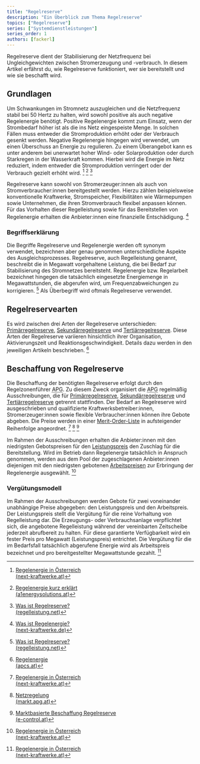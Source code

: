 ```yaml
---
title: "Regelreserve"
description: "Ein Überblick zum Thema Regelreserve"
topics: ["Regelreserve"]
series: ["Systemdienstleistungen"]
series_order: 1
authors: [fackerl]
---
```


 Regelreserve dient der Stabilisierung der Netzfrequenz bei Ungleichgewichten zwischen Stromerzeugung und -verbrauch. In diesem Artikel erfährst du, wie Regelreserve funktioniert, wer sie bereitstellt und wie sie beschafft wird.

 <!-- more -->

## Grundlagen

Um Schwankungen im Stromnetz auszugleichen und die Netzfrequenz stabil bei 50 Hertz zu halten, wird sowohl positive als auch negative Regelenergie benötigt. Positive Regelenergie kommt zum Einsatz, wenn der Strombedarf höher ist als die ins Netz eingespeiste Menge. In solchen Fällen muss entweder die Stromproduktion erhöht oder der Verbrauch gesenkt werden. Negative Regelenergie hingegen wird verwendet, um einen Überschuss an Energie zu regulieren. Zu einem Überangebot kann es unter anderem bei unerwartet hoher Wind- oder Solarproduktion oder durch Starkregen in der Wasserkraft kommen. Hierbei wird die Energie im Netz reduziert, indem entweder die Stromproduktion verringert oder der Verbrauch gezielt erhöht wird. [^kraftwerke.at] [^A1] [^regelleistung.net]

Regelreserve kann sowohl von Stromerzeuger:innen als auch von Stromverbraucher:innen bereitgestellt werden. Hierzu zählen beispielsweise konventionelle Kraftwerke, Stromspeicher, Flexibilitäten wie Wärmepumpen sowie Unternehmen, die ihren Stromverbrauch flexibel anpassen können. Für das Vorhalten dieser Regelleistung sowie für das Bereitstellen von Regelenergie erhalten die Anbieter:innen eine finanzielle Entschädigung. [^kraftwerke.de]

### Begriffserklärung

Die Begriffe Regelreserve und Regelenergie werden oft synonym verwendet, bezeichnen aber genau genommen unterschiedliche Aspekte des Ausgleichsprozesses. Regelreserve, auch Regelleistung genannt, beschreibt die in Megawatt vorgehaltene Leistung, die bei Bedarf zur Stabilisierung des Stromnetzes bereitsteht. Regelenergie bzw. Regelarbeit bezeichnet hingegen die tatsächlich eingesetzte Energiemenge in Megawattstunden, die abgerufen wird, um Frequenzabweichungen zu korrigieren. [^regelleistung.net] Als Überbegriff wird oftmals Regelreserve verwendet.

## Regelreservearten

Es wird zwischen drei Arten der Regelreserve unterschieden: [Primärregelreserve](/wissen/primärregelreserve/), [Sekundärregelreserve](/wissen/sekundärregelreserve/) und [Tertiärregelreserve](/wissen/tertiärregelreserve/). Diese Arten der Regelreserve variieren hinsichtlich ihrer Organisation, Aktivierungszeit und Reaktionsgeschwindigkeit. Details dazu werden in den jeweiligen Artikeln beschrieben. [^APCS]

## Beschaffung von Regelreserve

Die Beschaffung der benötigten Regelreserve erfolgt durch den Regelzonenführer <abbr title="Austrian Power Grid">APG</abbr>. Zu diesem Zweck organisiert die <abbr title="Austrian Power Grid">APG</abbr> regelmäßig Ausschreibungen, die für [Primärregelreserve](/wissen/primärregelreserve/), [Sekundärregelreserve](/wissen/sekundärregelreserve/) und [Tertiärregelreserve](/wissen/tertiärregelreserve/) getrennt stattfinden. Der Bedarf an Regelreserve wird ausgeschrieben und qualifizierte Kraftwerksbetreiber:innen, Stromerzeuger:innen sowie flexible Verbraucher:innen können ihre Gebote abgeben. Die Preise werden in einer [Merit-Order-Liste](/wissen/merit-order/) in aufsteigender Reihenfolge angeordnet. [^kraftwerke.at] [^APG] [^econtrol]

Im Rahmen der Ausschreibungen erhalten die Anbieter:innen mit den niedrigsten Gebotspreisen für den [Leistungspreis](#vergütungsmodell) den Zuschlag für die Bereitstellung. Wird im Betrieb dann Regelenergie tatsächlich in Anspruch genommen, werden aus dem Pool der zugeschlagenen Anbieter:innen diejenigen mit den niedrigsten gebotenen [Arbeitspreisen](#vergütungsmodell) zur Erbringung der Regelenergie ausgewählt. [^kraftwerke.at]

### Vergütungsmodell

Im Rahmen der Ausschreibungen werden Gebote für zwei voneinander unabhängige Preise abgegeben: den Leistungspreis und den Arbeitspreis. Der Leistungspreis stellt die Vergütung für die reine Vorhaltung von Regelleistung dar. Die Erzeugungs- oder Verbrauchsanlage verpflichtet sich, die angebotene Regelleistung während der vereinbarten Zeitscheibe jederzeit abrufbereit zu halten. Für diese garantierte Verfügbarkeit wird ein fester Preis pro Megawatt (Leistungspreis) entrichtet. Die Vergütung für die im Bedarfsfall tatsächlich abgerufene Energie wird als Arbeitspreis bezeichnet und pro bereitgestellter Megawattstunde gezahlt. [^kraftwerke.at]

[^regelleistung.net]: [Was ist Regelreserve?<br>(regelleistung.net)](https://www.regelleistung.net/de-de/Grundlagen-Regelreserve/Was-ist-Regelreserve)
[^kraftwerke.at]: [Regelenergie in Österreich<br>(next-kraftwerke.at)](https://www.next-kraftwerke.at/wissen/regelenergie)
[^kraftwerke.de]: [Was ist Regelenergie?<br>(next-kraftwerke.de)](https://www.next-kraftwerke.de/wissen/regelenergie)
[^A1]: [Regelenergie kurz erklärt<br>(a1energysolutions.at)](https://www.a1energysolutions.at/regelenergie-pool/)
[^econtrol]: [Marktbasierte Beschaffung Regelreserve<br>(e-control.at)](https://www.e-control.at/industrie/strom/strommarkt/marktbasierte-beschaffung-regelreserve#:~:text=In%20%C3%96sterreich%20erfolgt%20die%20vollst%C3%A4ndig,werden%20Erzeugern%20und%20Bilanzgruppen%20verrechnet)
[^APG]: [Netzregelung<br>(markt.apg.at)](https://markt.apg.at/netz/netzregelung/)
[^APCS]: [Regelenergie<br>(apcs.at)](https://www.apcs.at/de/regelenergie)
